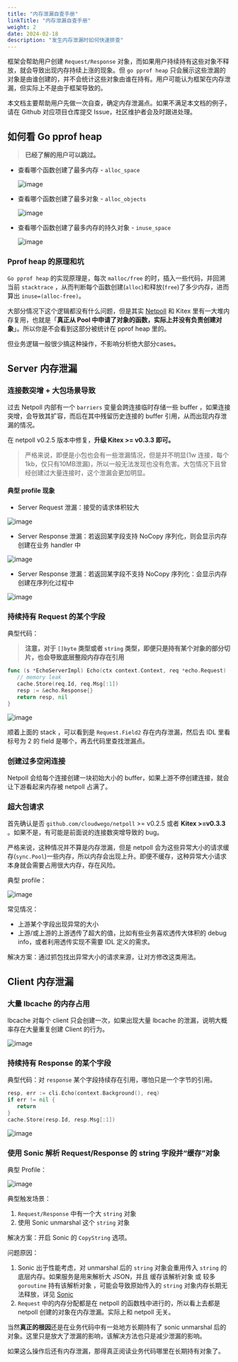 ```yaml
---
title: "内存泄漏自查手册"
linkTitle: "内存泄漏自查手册"
weight: 2
date: 2024-02-18
description: "发生内存泄漏时如何快速排查"
---
```


框架会帮助用户创建 `Request/Response` 对象，而如果用户持续持有这些对象不释放，就会导致出现内存持续上涨的现象。但 `go pprof heap` 只会展示这些泄漏的对象是由谁创建的，并不会统计这些对象由谁在持有。用户可能认为框架在内存泄漏，但实际上不是由于框架导致的。

本文档主要帮助用户先做一次自查，确定内存泄漏点。如果不满足本文档的例子，请在 Github 对应项目仓库提交 Issue，社区维护者会及时跟进处理。

## 如何看 Go pprof heap

> **已经了解的用户可以跳过。**

- 查看哪个函数创建了最多内存 - `alloc_space`

  ![image](/img/blog/Kitex_self_check/alloc_space.png)

- 查看哪个函数创建了最多对象 - `alloc_objects`

  ![image](/img/blog/Kitex_self_check/alloc_objects.png)

- 查看哪个函数创建了最多内存的持久对象 - `inuse_space`

  ![image](/img/blog/Kitex_self_check/inuse_space.png)

### Pprof heap 的原理和坑

`Go pprof heap` 的实现原理是，每次 `malloc/free` 的时，插入一些代码，并回溯当前 `stacktrace` ，从而判断每个函数创建(`alloc`)和释放(`free`)了多少内存，进而算出 `inuse=(alloc-free)`。

大部分情况下这个逻辑都没有什么问题，但是其实 [Netpoll](https://www.cloudwego.io/zh/docs/netpoll/) 和 Kitex 里有一大堆内存复用，也就是「**真正从 Pool 中申请了对象的函数，实际上并没有负责创建对象**」。所以你是不会看到这部分被统计在 pprof heap 里的。

但业务逻辑一般很少搞这种操作，不影响分析绝大部分cases。

## Server 内存泄漏

### 连接数突增 + 大包场景导致

过去 Netpoll 内部有一个 `barriers` 变量会跨连接临时存储一些 buffer ，如果连接突增，会导致其扩容，而后在其中残留历史连接的 buffer 引用，从而出现内存泄漏的情况。

在 netpoll v0.2.5 版本中修复，**升级 Kitex >= v0.3.3 即可。**

> 严格来说，即便是小包也会有一些泄漏情况，但是并不明显(1w 连接，每个1kb，仅只有10MB泄漏)，所以一般无法发现也没有危害。大包情况下且曾经创建过大量连接时，这个泄漏会更加明显。

#### 典型 profile 现象

- Server Request 泄漏：接受的请求体积较大

![image](/img/blog/Kitex_self_check/server_req_leak.png)

- Server Response 泄漏：若返回某字段支持 NoCopy 序列化，则会显示内存创建在业务 handler 中

![image](/img/blog/Kitex_self_check/server_resp_leak.png)

- Server Response 泄漏：若返回某字段不支持 NoCopy 序列化：会显示内存创建在序列化过程中

![image](/img/blog/Kitex_self_check/server_resp_leak2.png)

### 持续持有 Request 的某个字段

典型代码：

> **注意，对于 `[]byte` 类型或者 `string` 类型，即便只是持有某个对象的部分切片，也会导致底层整段内存存在引用**

```go
func (s *EchoServerImpl) Echo(ctx context.Context, req *echo.Request) (*echo.Response, error) {
   // memory leak
   cache.Store(req.Id, req.Msg[:1])
   resp := &echo.Response{}
   return resp, nil
}
```

![image](/img/blog/Kitex_self_check/server_field_leak.png)

顺着上面的 stack ，可以看到是 `Request.Field2` 存在内存泄漏，然后去 IDL 里看标号为 2 的 field 是哪个，再去代码里查找泄漏点。

### 创建过多空闲连接

Netpoll 会给每个连接创建一块初始大小的 buffer，如果上游不停创建连接，就会让下游看起来内存被 netpoll 占满了。

### 超大包请求

首先确认是否 `github.com/cloudwego/netpoll` >= v0.2.5 或者 **Kitex >=v0.3.3** 。如果不是，有可能是前面说的连接数突增导致的 bug。

严格来说，这种情况并不算是内存泄漏，但是 netpoll 会为这些异常大小的请求缓存(`sync.Pool`)一些内存，所以内存会出现上升。即便不缓存，这种异常大小请求本身就会需要占用很大内存，存在风险。

典型 profile：

![image](/img/blog/Kitex_self_check/big_req.png)

常见情况：

- 上游某个字段出现异常的大小
- 上游/或上游的上游透传了超大的值，比如有些业务喜欢透传大体积的 debug info，或者利用透传实现不需要 IDL 定义的需求。

解决方案：通过抓包找出异常大小的请求来源，让对方修改这类用法。

## Client 内存泄漏

### 大量 lbcache 的内存占用

lbcache 对每个 client 只会创建一次，如果出现大量 lbcache 的泄漏，说明大概率存在大量重复创建 Client 的行为。

![image](/img/blog/Kitex_self_check/many_cli.png)

### 持续持有 Response 的某个字段

典型代码：对 `response` 某个字段持续存在引用，哪怕只是一个字节的引用。

```go
resp, err := cli.Echo(context.Background(), req)
if err != nil {
   return
}
cache.Store(resp.Id, resp.Msg[:1])
```

![image](/img/blog/Kitex_self_check/client_field_leak.png)

### 使用 Sonic 解析 Request/Response 的 string 字段并“缓存”对象

典型 Profile：

![image](/img/blog/Kitex_self_check/cache_sonic_obj.png)

典型触发场景：

1. `Request/Response` 中有一个大 `string` 对象
2. 使用 Sonic unmarshal 这个 `string` 对象

解决方案：开启 Sonic 的 `CopyString` 选项。

问题原因：

1. Sonic 出于性能考虑，对 unmarshal 后的 `string` 对象会重用传入 `string` 的底层内存。如果服务是用来解析大 JSON，并且 缓存该解析对象 或 较多`goroutine` 持有该解析对象 ，可能会导致原始传入的 `string` 对象内存长期无法释放，详见 [Sonic](https://github.com/bytedance/sonic)
2. `Request` 中的内存分配都是在 netpoll 的函数栈中进行的，所以看上去都是 netpoll 创建的对象在内存泄漏。实际上和 netpoll 无关。

当然**真正的根因**还是在业务代码中有一处地方长期持有了 sonic unmarshal 后的对象。这里只是放大了泄漏的影响，该解决方法也只是减少泄漏的影响。

如果这么操作后还有内存泄漏，那得真正阅读业务代码哪里在长期持有对象了。
